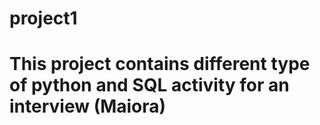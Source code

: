 # project1
# This project contains different type of python and SQL activity for an interview (Maiora) 
